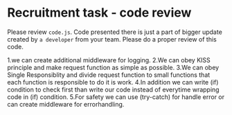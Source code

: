 # Recruitment task - code review

Please review `code.js`. Code presented there is just a part of bigger update created by `a developer` from your team.  Please do a proper review of this code. 

1.we can create additional middleware for logging.
2.We can obey KISS principle and make request function as simple as possible.
3.We can obey Single Responsiblity and divide request function to small functions that each function is responsible to do it is work.
4.In addition we can write (if) condition to check first than write our code instead of everytime wrapping code in (if) condition.
5.For safety we can use (try-catch) for handle error or can create middleware for errorhandling.